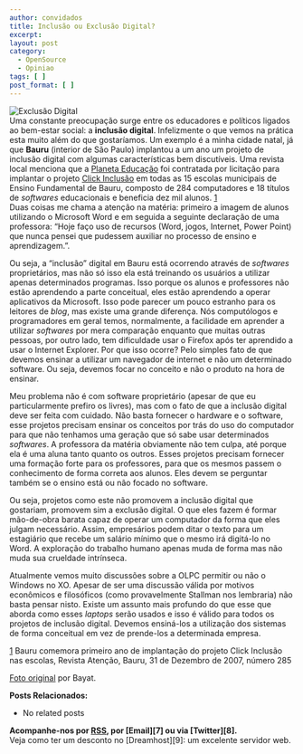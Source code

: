 ```yaml
---
author: convidados
title: Inclusão ou Exclusão Digital?
excerpt:
layout: post
category:
  - OpenSource
  - Opiniao
tags: [ ]
post_format: [ ]
---
```

![Exclusão Digital][1]  
Uma constante preocupação surge entre os educadores e políticos ligados ao bem-estar social: a **inclusão digital**. Infelizmente o que vemos na prática esta muito além do que gostaríamos. Um exemplo é a minha cidade natal, já que **Bauru** (interior de São Paulo) implantou a um ano um projeto de inclusão digital com algumas características bem discutíveis. Uma revista local menciona que a [Planeta Educação][2] foi contratada por licitação para implantar o projeto [Click Inclusão][3] em todas as 15 escolas municipais de Ensino Fundamental de Bauru, composto de 284 computadores e 18 títulos de *softwares* educacionais e beneficia dez mil alunos. [1]  
Duas coisas me chama a atenção na matéria: primeiro a imagem de alunos utilizando o Microsoft Word e em seguida a seguinte declaração de uma professora: “Hoje faço uso de recursos (Word, jogos, Internet, Power Point) que nunca pensei que pudessem auxiliar no processo de ensino e aprendizagem.”. 



Ou seja, a “inclusão” digital em Bauru está ocorrendo através de *softwares* proprietários, mas não só isso ela está treinando os usuários a utilizar apenas determinados programas. Isso porque os alunos e professores não estão aprendendo a parte conceitual, eles estão aprendendo a operar aplicativos da Microsoft. Isso pode parecer um pouco estranho para os leitores de *blog*, mas existe uma grande diferença. Nós computólogos e programadores em geral temos, normalmente, a facilidade em aprender a utilizar *softwares* por mera comparação enquanto que muitas outras pessoas, por outro lado, tem dificuldade usar o Firefox após ter aprendido a usar o Internet Explorer. Por que isso ocorre? Pelo simples fato de que devemos ensinar a utilizar um navegador de internet e não um determinado software. Ou seja, devemos focar no conceito e não o produto na hora de ensinar. 

Meu problema não é com software proprietário (apesar de que eu particularmente prefiro os livres), mas com o fato de que a inclusão digital deve ser feita com cuidado. Não basta fornecer o hardware e o software, esse projetos precisam ensinar os conceitos por trás do uso do computador para que não tenhamos uma geração que só sabe usar determinados *softwares*. A professora da matéria obviamente não tem culpa, até porque ela é uma aluna tanto quanto os outros. Esses projetos precisam fornecer uma formação forte para os professores, para que os mesmos passem o conhecimento de forma correta aos alunos. Eles devem se perguntar também se o ensino está ou não focado no software. 

Ou seja, projetos como este não promovem a inclusão digital que gostariam, promovem sim a exclusão digital. O que eles fazem é formar mão-de-obra barata capaz de operar um computador da forma que eles julgam necessário. Assim, empresários podem ditar o texto para um estagiário que recebe um salário mínimo que o mesmo irá digitá-lo no Word. A exploração do trabalho humano apenas muda de forma mas não muda sua crueldade intrínseca. 

Atualmente vemos muito discussões sobre a OLPC permitir ou não o Windows no XO. Apesar de ser uma discussão válida por motivos econômicos e filosóficos (como provavelmente Stallman nos lembraria) não basta pensar nisto. Existe um assunto mais profundo do que esse que aborda como esses *laptops* serão usados e isso é válido para todos os projetos de inclusão digital. Devemos ensiná-los a utilização dos sistemas de forma conceitual em vez de prende-los a determinada empresa. 

[1] Bauru comemora primeiro ano de implantação do projeto Click Inclusão nas escolas, Revista Atenção, Bauru, 31 de Dezembro de 2007, número 285 

[Foto original][4] por Bayat. 

**Posts Relacionados:** 
*   No related posts









**Acompanhe-nos por [ RSS][6], por [Email][7] ou via [Twitter][8].**  
Veja como ter um desconto no [Dreamhost][9]: um excelente servidor web.

 [1]: http://vidageek.net/wp-content/uploads/2008/02/exclusao-digital.png
 [2]: http://www.planetaeducacao.com.br/novo/index.asp "Planeta Educação"
 [3]: http://www.educabauru.com.br/ "Click Inclusão"
 [4]: http://flickr.com/photos/bayat/5844915/
 [5]: https://twitter.com/share
 [6]: http://feeds.feedburner.com/VidaGeek



